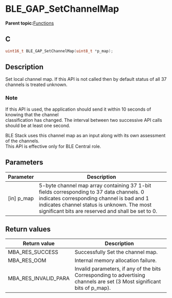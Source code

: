 # BLE\_GAP\_SetChannelMap

**Parent topic:**[Functions](GUID-D235316A-5434-4ADA-AEF5-10D073D0126B.md)

## C

```c
uint16_t BLE_GAP_SetChannelMap(uint8_t *p_map);
```

## Description

Set local channel map. If this API is not called then by default status of all 37 channels is treated unknown.

### Note

If this API is used, the application should send it within 10 seconds of knowing that the channel<br />classification has changed. The interval between two successive API calls should be at least one second.

BLE Stack uses this channel map as an input along with its own assessment of the channels.<br />This API is effective only for BLE Central role.

## Parameters

|Parameter|Description|
|---------|-----------|
|\[in\] p\_map|5-byte channel map array containing 37 1-bit fields corresponding to 37 data channels. 0 indicates corresponding channel is bad and 1 indicates channel status is unknown. The most significant bits are reserved and shall be set to 0.|

## Return values

|Return value|Description|
|------------|-----------|
|MBA\_RES\_SUCCESS|Successfully Set the channel map.|
|MBA\_RES\_OOM|Internal memory allocation failure.|
|MBA\_RES\_INVALID\_PARA|Invalid parameters, if any of the bits Corresponding to advertising channels are set \(3 Most significant bits of p\_map\).|

